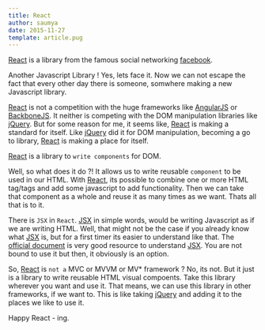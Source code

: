 ```yaml
---
title: React
author: saumya
date: 2015-11-27
template: article.pug
---
```

[React][3] is a library from the famous social networking [facebook][4].          

Another Javascript Library ! Yes, lets face it. Now we can not escape the fact that every other day there is someone, somwhere making a new Javascript library.           

[React][3] is not a competition with the huge frameworks like [AngularJS][1] or [BackboneJS][2]. It neither is competing with the DOM manipulation libraries like [jQuery][5]. But for some reason for me, it seems like, [React][3] is making a standard for itself. Like [jQuery][5] did it for DOM manipulation, becoming a go to library, [React][3] is making a place for itself.          

[React][3] is a library to `write components` for DOM.         

Well, so what does it do ?! It allows us to write reusable `component` to be used in our HTML. With [React][3], its possible to combine one or more HTML tag/tags and add some javascript to add functionality. Then we can take that component as a whole and reuse it as many times as we want. Thats all that is to it.           

There is `JSX` in `React`. [JSX][6] in simple words, would be writing Javascript as if we are writing HTML. Well, that might not be the case if you already know what [JSX][6] is, but for a first timer its easier to understand like that. The [official document][6] is very good resource to understand [JSX][6]. You are not bound to use it but then, it obviously is an option.          

So, [React][3] is `not a` MVC or MVVM or MV* framework ? No, its not. But it just is a library to write reusable HTML visual compoents. Take this library wherever you want and use it. That means, we can use this library in other frameworks, if we want to. This is like taking [jQuery][5] and adding it to the places we like to use it.          



Happy React - ing.













[1]: https://angularjs.org/
[2]: http://backbonejs.org/
[3]: http://facebook.github.io/react/
[4]: https://www.facebook.com/
[5]: http://jquery.com
[6]: https://facebook.github.io/react/docs/jsx-in-depth.html
